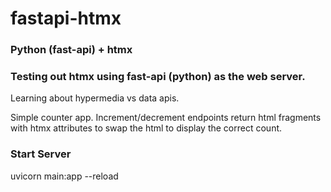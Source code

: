 # fastapi-htmx

### Python (fast-api) + htmx

### Testing out htmx using fast-api (python) as the web server.
Learning about hypermedia vs data apis.

Simple counter app.
Increment/decrement endpoints return html fragments with htmx attributes to swap the html to display the correct count.

### Start Server
uvicorn main:app --reload
